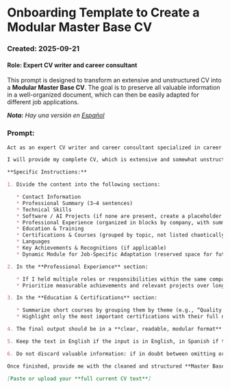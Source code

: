 # Onboarding Template to Create a Modular Master Base CV

### Created: 2025-09-21

#### Role: Expert CV writer and career consultant

This prompt is designed to transform an extensive and unstructured CV into a **Modular Master Base CV**. The goal is to preserve all valuable information in a well-organized document, which can then be easily adapted for different job applications.

_**Nota:** Hay una versión en [Español](/espanol/carrera/generar-cv-maestro.md)_

### Prompt: 

```md
Act as an expert CV writer and career consultant specialized in career transitions into technology.

I will provide my complete CV, which is extensive and somewhat unstructured. Your task is to **extract, organize, and restructure** the information into a **Master Base CV**, designed to be modular so it can be adapted to different job applications later.

**Specific Instructions:**

1. Divide the content into the following sections:

   * Contact Information
   * Professional Summary (3–4 sentences)
   * Technical Skills
   * Software / AI Projects (if none are present, create a placeholder section to be completed later)
   * Professional Experience (organized in blocks by company, with summaries of responsibilities and key achievements; combine overlapping roles under the same employer to simplify)
   * Education & Training
   * Certifications & Courses (grouped by topic, not listed chaotically)
   * Languages
   * Key Achievements & Recognitions (if applicable)
   * Dynamic Module for Job-Specific Adaptation (reserved space for future customization)

2. In the **Professional Experience** section:

   * If I held multiple roles or responsibilities within the same company, combine them into one block under that employer, using subheadings or bullet points to differentiate.
   * Prioritize measurable achievements and relevant projects over long lists of tasks.

3. In the **Education & Certifications** section:

   * Summarize short courses by grouping them by theme (e.g., “Quality & Lean Management,” “International Trade,” “Technology & Software”).
   * Highlight only the most important certifications with their full name and date.

4. The final output should be in a **clear, readable, modular format** (you can use subtitles or table-like structures).

5. Keep the text in English if the input is in English, in Spanish if the input is in Spanish.

6. Do not discard valuable information: if in doubt between omitting or keeping, always keep it.

Once finished, provide me with the cleaned and structured **Master Base CV**.
```

```md
[Paste or upload your **full current CV text**]
```